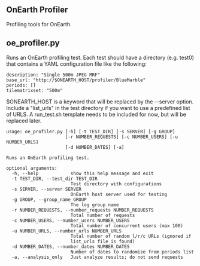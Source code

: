 ## OnEarth Profiler

Profiling tools for OnEarth.


## oe_profiler.py

Runs an OnEarth profiling test. Each test should have a directory (e.g. test0)
that contains a YAML configuration file like the following:

```
description: "Single 500m JPEG MRF"
base_url: "http://$ONEARTH_HOST/profiler/BlueMarble"
periods: []
tilematrixset: "500m"
```

$ONEARTH_HOST is a keyword that will be replaced by the --server option.
Include a "list_urls" in the test directory if you want to use a predefined list of URLS.
A run_test.sh template needs to be included for now, but will be replaced later. 

```
usage: oe_profiler.py [-h] [-t TEST_DIR] [-s SERVER] [-g GROUP]
                      [-r NUMBER_REQUESTS] [-c NUMBER_USERS] [-u NUMBER_URLS]
                      [-d NUMBER_DATES] [-a]

Runs an OnEarth profiling test.

optional arguments:
  -h, --help            show this help message and exit
  -t TEST_DIR, --test_dir TEST_DIR
                        Test directory with configurations
  -s SERVER, --server SERVER
                        OnEarth host server used for testing
  -g GROUP, --group_name GROUP
                        The log group name
  -r NUMBER_REQUESTS, --number_requests NUMBER_REQUESTS
                        Total number of requests
  -c NUMBER_USERS, --number_users NUMBER_USERS
                        Total number of concurrent users (max 100)
  -u NUMBER_URLS, --number_urls NUMBER_URLS
                        Total number of random l/r/c URLs (ignored if
                        list_urls file is found)
  -d NUMBER_DATES, --number_dates NUMBER_DATES
                        Number of dates to randomize from periods list
  -a, --analysis_only   Just analyze results; do not send requests
```

